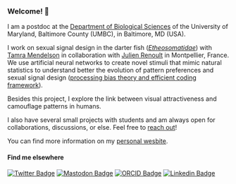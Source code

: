 ### Welcome! 👋

I am a postdoc at the [Department of Biological Sciences](https://biology.umbc.edu/) of the University of Maryland, Baltimore County (UMBC), in Baltimore, MD (USA). 

I work on sexual signal design in the darter fish ([*Etheosomatidae*](https://en.wikipedia.org/wiki/Etheostomatinae)) with [Tamra Mendelson](https://www.mendelsonlab.net/) in collaboration with [Julien Renoult](https://www.eevcom-montpellier.com/julien-renoult.html) in Montpellier, France. 
We use artificial neural networks to create novel stimuli that mimic natural statistics to understand better the evolution of pattern preferences and sexual signal design ([processing bias theory and efficient coding framework](https://royalsocietypublishing.org/doi/full/10.1098/rspb.2019.0165)). 

Besides this project, I explore the link between visual attractiveness and camouflage patterns in humans.

I also have several small projects with students and am always open for collaborations, discussions, or else. Feel free to [reach out](yseulthb@gmail.com)! 

You can find more information on my [personal wesbite](https://yseulthb.github.io/).

#### Find me elsewhere

[![Twitter Badge](https://img.shields.io/badge/Twitter-%231DA1F2.svg?style=for-the-badge&logo=Twitter&logoColor=white)](https://twitter.com/Izzie_Hb)
[![Mastodon Badge](https://img.shields.io/badge/-MASTODON-%232B90D9?style=for-the-badge&logo=mastodon&logoColor=white)](https://mastodon.lol/@izziehb)
[![ORCID Badge](https://img.shields.io/badge/orcid-A6CE39?style=for-the-badge&logo=orcid&logoColor=white)](https://orcid.org/0000-0003-3939-3852)
[![Linkedin Badge](https://img.shields.io/badge/linkedin-%230077B5.svg?style=for-the-badge&logo=linkedin&logoColor=white)](https://www.linkedin.com/in/yseulthejjabrichard/)


<!--


**eliamascolo/eliamascolo** is a ✨ _special_ ✨ repository because its `README.md` (this file) appears on your GitHub profile.

Here are some ideas to get you started:

- 🔭 I’m currently working on ...
- 🌱 I’m currently learning ...
- 👯 I’m looking to collaborate on ...
- 🤔 I’m looking for help with ...
- 💬 Ask me about ...
- 📫 How to reach me: ...
- 😄 Pronouns: ...
- ⚡ Fun fact: ...
-->
